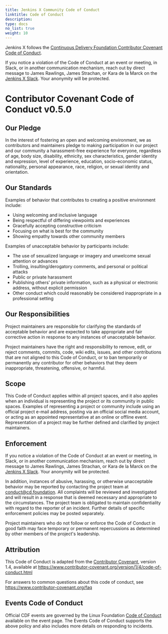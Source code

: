 ```yaml
---
title: Jenkins X Community Code of Conduct
linktitle: Code of Conduct
description: 
type: docs
no_list: true
weight: 10
---
```

Jenkins X follows the [Continuous Delivery Foundation Contributor Covenant Code of Conduct](https://github.com/cdfoundation/toc/blob/master/CODE_OF_CONDUCT.md).

If you notice a violation of the Code of Conduct at an event or meeting, in Slack, or in another communication mechanism, reach out by direct message to James Rawlings, James Strachan, or Kara de la Marck on the [Jenkins X Slack](/community/#slack). Your anonymity will be protected.

# Contributor Covenant Code of Conduct v0.5.0

## Our Pledge

In the interest of fostering an open and welcoming environment, we as
contributors and maintainers pledge to making participation in our project and
our community a harassment-free experience for everyone, regardless of age, body
size, disability, ethnicity, sex characteristics, gender identity and expression,
level of experience, education, socio-economic status, nationality, personal
appearance, race, religion, or sexual identity and orientation.

## Our Standards

Examples of behavior that contributes to creating a positive environment
include:

* Using welcoming and inclusive language
* Being respectful of differing viewpoints and experiences
* Gracefully accepting constructive criticism
* Focusing on what is best for the community
* Showing empathy towards other community members

Examples of unacceptable behavior by participants include:

* The use of sexualized language or imagery and unwelcome sexual attention or advances
* Trolling, insulting/derogatory comments, and personal or political attacks
* Public or private harassment
* Publishing others' private information, such as a physical or electronic
  address, without explicit permission
* Other conduct which could reasonably be considered inappropriate in a
  professional setting

## Our Responsibilities

Project maintainers are responsible for clarifying the standards of acceptable
behavior and are expected to take appropriate and fair corrective action in
response to any instances of unacceptable behavior.

Project maintainers have the right and responsibility to remove, edit, or
reject comments, commits, code, wiki edits, issues, and other contributions
that are not aligned to this Code of Conduct, or to ban temporarily or
permanently any contributor for other behaviors that they deem inappropriate,
threatening, offensive, or harmful.

## Scope

This Code of Conduct applies within all project spaces, and it also applies when
an individual is representing the project or its community in public spaces.
Examples of representing a project or community include using an official
project e-mail address, posting via an official social media account, or acting
as an appointed representative at an online or offline event. Representation of
a project may be further defined and clarified by project maintainers.

## Enforcement

If you notice a violation of the Code of Conduct at an event or meeting, in Slack, or in another communication mechanism, reach out by direct message to James Rawlings, James Strachan, or Kara de la Marck on the [Jenkins X Slack](/community/#slack). Your anonymity will be protected.

In addition, instances of abusive, harassing, or otherwise unacceptable behavior may be
reported by contacting the project team at [conduct@cd.foundation](mailto:conduct@cd.foundation). All
complaints will be reviewed and investigated and will result in a response that
is deemed necessary and appropriate to the circumstances. The project team is
obligated to maintain confidentiality with regard to the reporter of an incident.
Further details of specific enforcement policies may be posted separately.

Project maintainers who do not follow or enforce the Code of Conduct in good
faith may face temporary or permanent repercussions as determined by other
members of the project's leadership.

## Attribution

This Code of Conduct is adapted from the [Contributor Covenant][homepage], version 1.4,
available at <https://www.contributor-covenant.org/version/1/4/code-of-conduct.html>

[homepage]: https://www.contributor-covenant.org

For answers to common questions about this code of conduct, see
<https://www.contributor-covenant.org/faq>

## Events Code of Conduct

Official CDF events are governed by the Linux Foundation [Code of Conduct](https://events.linuxfoundation.org/code-of-conduct/) available on the event page. The Events Code of Conduct supports the above policy and also includes more details on responding to incidents.
